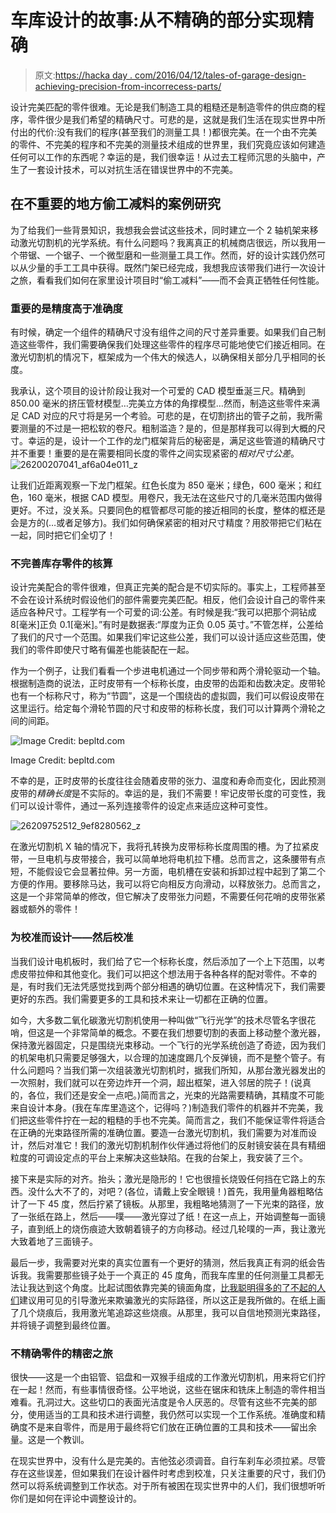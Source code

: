 # 车库设计的故事:从不精确的部分实现精确

> 原文:[https://hacka day . com/2016/04/12/tales-of-garage-design-achieving-precision-from-incorrecess-parts/](https://hackaday.com/2016/04/12/tales-of-garage-design-achieving-precision-from-imprecise-parts/)

设计完美匹配的零件很难。无论是我们制造工具的粗糙还是制造零件的供应商的程序，零件很少是我们希望的精确尺寸。可悲的是，这就是我们生活在现实世界中所付出的代价:没有我们的程序(甚至我们的测量工具！)都很完美。在一个由不完美的零件、不完美的程序和不完美的测量技术组成的世界里，我们究竟应该如何建造任何可以工作的东西呢？幸运的是，我们很幸运！从过去工程师沉思的头脑中，产生了一套设计技术，可以对抗生活在错误世界中的不完美。

## 在不重要的地方偷工减料的案例研究

为了给我们一些背景知识，我想我会尝试这些技术，同时建立一个 2 轴机架来移动激光切割机的光学系统。有什么问题吗？我离真正的机械商店很远，所以我用一个带锯、一个锯子、一个微型磨和一些测量工具工作。然而，好的设计实践仍然可以从少量的手工工具中获得。既然门架已经完成，我想我应该带我们进行一次设计之旅，看看我们如何在家里设计项目时“偷工减料”——而不会真正牺牲任何性能。

### 重要的是精度高于准确度

有时候，确定一个组件的精确尺寸没有组件之间的尺寸差异重要。如果我们自己制造这些零件，我们需要确保我们处理这些零件的程序尽可能地使它们接近相同。在激光切割机的情况下，框架成为一个伟大的候选人，以确保相关部分几乎相同的长度。

我承认，这个项目的设计阶段让我对一个可爱的 CAD 模型垂涎三尺。精确到 850.00 毫米的挤压管材模型…完美立方体的角撑模型…然而，制造这些零件来满足 CAD 对应的尺寸将是另一个考验。可悲的是，在切割挤出的管子之前，我所需要测量的不过是一把松软的卷尺。粗制滥造？是的，但是那样我可以得到大概的尺寸。幸运的是，设计一个工作的龙门框架背后的秘密是，满足这些管道的精确尺寸并不重要！重要的是在需要相同长度的零件之间实现紧密的*相对尺寸公差*。
![26200207041_af6a04e011_z](../Images/634ac482dd9184e2fdd16e6d74b3ebca.png)

让我们近距离观察一下龙门框架。红色长度为 850 毫米；绿色，600 毫米；和红色，160 毫米，根据 CAD 模型。用卷尺，我无法在这些尺寸的几毫米范围内做得更好。不过，没关系。只要同色的框管都尽可能的接近相同的长度，整体的框还是会是方的(…或者足够方)。我们如何确保紧密的相对尺寸精度？用胶带把它们粘在一起，同时把它们全切了！

### 不完善库存零件的核算

设计完美配合的零件很难，但真正完美的配合是不切实际的。事实上，工程师甚至不会在设计系统时假设他们的部件需要完美匹配。相反，他们会设计自己的零件来适应各种尺寸。工程学有一个可爱的词:公差。有时候是我:“我可以把那个洞钻成 8[毫米]正负 0.1[毫米]。”有时是数据表:“厚度为正负 0.05 英寸。”不管怎样，公差给了我们的尺寸一个范围。如果我们牢记这些公差，我们可以设计适应这些范围，使我们的零件即使尺寸略有偏差也能装配在一起。

作为一个例子，让我们看看一个步进电机通过一个同步带和两个滑轮驱动一个轴。根据制造商的说法，正时皮带有一个标称长度，由皮带的齿距和齿数决定。皮带轮也有一个标称尺寸，称为“节圆”，这是一个围绕齿的虚拟圆，我们可以假设皮带在这里运行。给定每个滑轮节圆的尺寸和皮带的标称长度，我们可以计算两个滑轮之间的间距。

![Image Credit: bepltd.com ](../Images/3ab00721832928b440553e9cb39abff0.png)

Image Credit: bepltd.com

不幸的是，正时皮带的长度往往会随着皮带的张力、温度和寿命而变化，因此预测皮带的*精确长度*是不实际的。幸运的是，我们不需要！牢记皮带长度的可变性，我们可以设计零件，通过一系列连接零件的设定点来适应这种可变性。

![26209752512_9ef8280562_z](../Images/7c1248c28ef542ce0890ae0302d5278b.png)

在激光切割机 X 轴的情况下，我将孔转换为皮带标称长度周围的槽。为了拉紧皮带，一旦电机与皮带接合，我可以简单地将电机拉下槽。总而言之，这条腰带有点短，不能假设它会显著拉伸。另一方面，电机槽在安装和拆卸过程中起到了第二个方便的作用。要移除马达，我可以将它向相反方向滑动，以释放张力。总而言之，这是一个非常简单的修改，但它解决了皮带张力问题，不需要任何花哨的皮带张紧器或额外的零件！

### 为校准而设计——然后校准

当我们设计电机板时，我们给了它一个标称长度，然后添加了一个上下范围，以考虑皮带拉伸和其他变化。我们可以把这个想法用于各种各样的配对零件。不幸的是，有时我们无法凭感觉找到两个部分相遇的确切位置。在这种情况下，我们需要更好的东西。我们需要更多的工具和技术来让一切都在正确的位置。

如今，大多数二氧化碳激光切割机使用一种叫做“飞行光学”的技术尽管名字很花哨，但这是一个非常简单的概念。不要在我们想要切割的表面上移动整个激光器，保持激光器固定，只是围绕光束移动。一个飞行的光学系统创造了奇迹，因为我们的机架电机只需要足够强大，以合理的加速度踢几个反弹镜，而不是整个管子。有什么问题吗？当我们第一次组装激光切割机时，据我们所知，从那台激光器发出的一次照射，我们就可以在旁边炸开一个洞，超出框架，进入邻居的院子！(说真的，各位，我们还是安全一点吧。)简而言之，光束的光路需要精确，其精度不可能来自设计本身。(我在车库里造这个，记得吗？)制造我们零件的机器并不完美，我们把这些零件拧在一起的粗糙的手也不完美。简而言之，我们不能保证零件将适合在正确的光束路径所需的准确位置。要造一台激光切割机，我们需要为对准而设计，然后对准它！我们的激光切割机制作伙伴通过将他们的反射镜安装在具有精细粒度的可调设定点的平台上来解决这些缺陷。在我的台架上，我安装了三个。

接下来是实际的对齐。抬头；激光是隐形的！它也很擅长烧毁任何挡在它路上的东西。没什么大不了的，对吧？(各位，请戴上安全眼镜！)首先，我用量角器粗略估计了一下 45 度，然后拧紧了镜板。从那里，我粗略地猜测了一下光束的路径，放了一张纸在路上，然后——噗——激光穿过了纸！在这一点上，开始调整每一面镜子，直到纸上的烧伤痕迹大致朝着镜子的方向移动。经过几轮噗的一声，我让激光大致着地了三面镜子。

最后一步，我需要对光束的真实位置有一个更好的猜测，然后我真正有洞的纸会告诉我。我需要那些镜子处于一个真正的 45 度角，而我车库里的任何测量工具都无法让我达到这个角度。比起试图依靠完美的镜面角度，[比我聪明得多的了不起的人们](http://hackaday.com/2016/03/10/aligning-invisible-lasers-on-the-cheap/)建议用可见的引导激光来欺骗激光的实际路径，所以这正是我所做的。在纸上画了几个烧痕后，我用激光笔追踪这些烧痕。从那里，我可以自信地预测光束路径，并将镜子调整到最终位置。

### 不精确零件的精密之旅

很快——这是一个由铝管、铝盘和一双猴手组成的工作激光切割机，用来将它们拧在一起！然而，有些事情很奇怪。公平地说，这些在锯床和铣床上制造的零件相当难看。孔洞过大。这些切口的表面光洁度是令人厌恶的。尽管有这些不完美的部分，使用适当的工具和技术进行调整，我仍然可以实现一个工作系统。准确度和精确度不是来自零件，而是用于最终将它们放在正确位置的工具和技术——留出余量。这是一个教训。

在现实世界中，没有什么是完美的。吉他弦必须调音。自行车刹车必须拉紧。尽管存在这些误差，但如果我们在设计器件时考虑到校准，只关注重要的尺寸，我们仍然可以将系统调整到工作状态。对于所有被困在现实世界中的人们，我们很想听听你们是如何在评论中调整设计的。